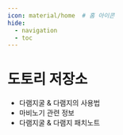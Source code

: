 ```yaml
---
icon: material/home  # 홈 아이콘
hide:
  - navigation
  - toc
---
```


# 도토리 저장소
- 다램지굴 & 다램지의 사용법
- 마비노기 관련 정보
- 다램지굴 & 다램지 패치노트
